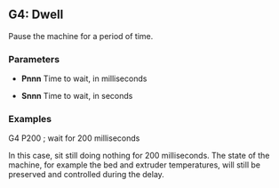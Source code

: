 ## G4: Dwell

Pause the machine for a period of time.

### Parameters

- **Pnnn** Time to wait, in milliseconds

- **Snnn** Time to wait, in seconds

### Examples

G4 P200 ; wait for 200 milliseconds

In this case, sit still doing nothing for 200 milliseconds. The state of the machine, for example the bed and extruder temperatures, will still be preserved and controlled during the delay.

